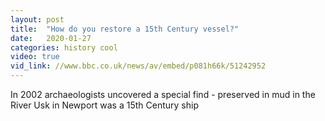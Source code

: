 ```yaml
---
layout: post
title:  "How do you restore a 15th Century vessel?"
date:   2020-01-27
categories: history cool
video: true
vid_link: //www.bbc.co.uk/news/av/embed/p081h66k/51242952
---
```


In 2002 archaeologists uncovered a special find - preserved in mud in the River Usk in Newport was a 15th Century ship
